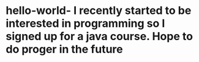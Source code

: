 # hello-world- I recently started to be interested in programming so I signed up for a java course. Hope to do proger in the future
